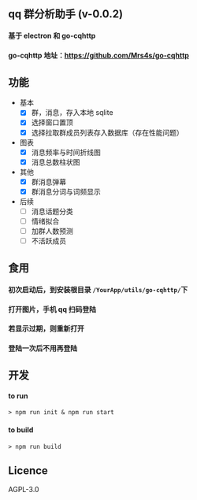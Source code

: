 ## qq 群分析助手 (v-0.0.2)
#### 基于 electron 和 go-cqhttp
#### go-cqhttp 地址：https://github.com/Mrs4s/go-cqhttp
## 功能
* 基本
  - [x] 群，消息，存入本地 sqlite
  - [x] 选择窗口置顶
  - [x] 选择拉取群成员列表存入数据库（存在性能问题）
* 图表
  - [x] 消息频率与时间折线图
  - [x] 消息总数柱状图
* 其他
  - [x] 群消息弹幕
  - [x] 群消息分词与词频显示
* 后续
  - [ ] 消息话题分类
  - [ ] 情绪拟合
  - [ ] 加群人数预测
  - [ ] 不活跃成员
## 食用
#### 初次启动后，到安装根目录 ```/YourApp/utils/go-cqhttp/```下
#### 打开图片，手机 qq 扫码登陆
#### 若显示过期，则重新打开
#### 登陆一次后不用再登陆
## 开发
#### to run
```> npm run init & npm run start```
#### to build
```> npm run build```
## Licence
AGPL-3.0
